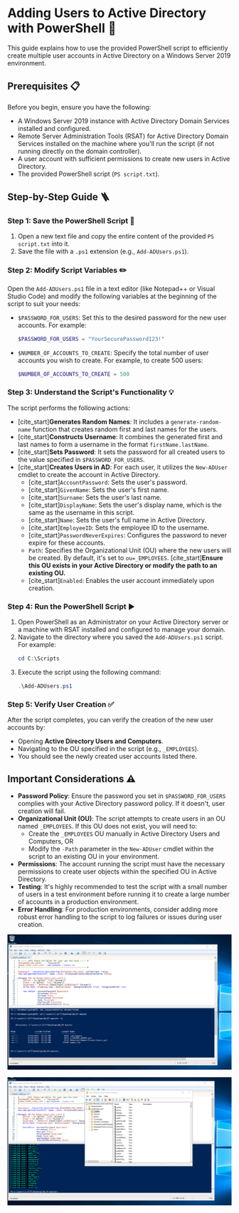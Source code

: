 # Adding Users to Active Directory with PowerShell 🚀

This guide explains how to use the provided PowerShell script to efficiently create multiple user accounts in Active Directory on a Windows Server 2019 environment.

## Prerequisites 📋

Before you begin, ensure you have the following:

* A Windows Server 2019 instance with Active Directory Domain Services installed and configured.
* Remote Server Administration Tools (RSAT) for Active Directory Domain Services installed on the machine where you'll run the script (if not running directly on the domain controller).
* A user account with sufficient permissions to create new users in Active Directory.
* The provided PowerShell script (`PS script.txt`).

## Step-by-Step Guide 🪜

### Step 1: Save the PowerShell Script 💾

1.  Open a new text file and copy the entire content of the provided `PS script.txt` into it.
2.  Save the file with a `.ps1` extension (e.g., `Add-ADUsers.ps1`).

### Step 2: Modify Script Variables ✏️

Open the `Add-ADUsers.ps1` file in a text editor (like Notepad++ or Visual Studio Code) and modify the following variables at the beginning of the script to suit your needs:

* `$PASSWORD_FOR_USERS`: Set this to the desired password for the new user accounts. For example:
    ```powershell
    $PASSWORD_FOR_USERS = "YourSecurePassword123!"
    ```
* `$NUMBER_OF_ACCOUNTS_TO_CREATE`: Specify the total number of user accounts you wish to create. For example, to create 500 users:
    ```powershell
    $NUMBER_OF_ACCOUNTS_TO_CREATE = 500
    ```

### Step 3: Understand the Script's Functionality 💡

The script performs the following actions:

* [cite_start]**Generates Random Names**: It includes a `generate-random-name` function that creates random first and last names for the users. 
* [cite_start]**Constructs Username**: It combines the generated first and last names to form a username in the format `firstName.lastName`. 
* [cite_start]**Sets Password**: It sets the password for all created users to the value specified in `$PASSWORD_FOR_USERS`. 
* [cite_start]**Creates Users in AD**: For each user, it utilizes the `New-ADUser` cmdlet to create the account in Active Directory. 
    * [cite_start]`AccountPassword`: Sets the user's password. 
    * [cite_start]`GivenName`: Sets the user's first name. 
    * [cite_start]`Surname`: Sets the user's last name. 
    * [cite_start]`DisplayName`: Sets the user's display name, which is the same as the username in this script. 
    * [cite_start]`Name`: Sets the user's full name in Active Directory. 
    * [cite_start]`EmployeeID`: Sets the employee ID to the username. 
    * [cite_start]`PasswordNeverExpires`: Configures the password to never expire for these accounts. 
    * `Path`: Specifies the Organizational Unit (OU) where the new users will be created. By default, it's set to `ou=_EMPLOYEES`. [cite_start]**Ensure this OU exists in your Active Directory or modify the path to an existing OU.** 
    * [cite_start]`Enabled`: Enables the user account immediately upon creation. 

### Step 4: Run the PowerShell Script ▶️

1.  Open PowerShell as an Administrator on your Active Directory server or a machine with RSAT installed and configured to manage your domain.
2.  Navigate to the directory where you saved the `Add-ADUsers.ps1` script. For example:
    ```powershell
    cd C:\Scripts
    ```
3.  Execute the script using the following command:
    ```powershell
    .\Add-ADUsers.ps1
    ```

### Step 5: Verify User Creation ✅

After the script completes, you can verify the creation of the new user accounts by:

* Opening **Active Directory Users and Computers**.
* Navigating to the OU specified in the script (e.g., `_EMPLOYEES`).
* You should see the newly created user accounts listed there.

## Important Considerations ⚠️

* **Password Policy**: Ensure the password you set in `$PASSWORD_FOR_USERS` complies with your Active Directory password policy. If it doesn't, user creation will fail.
* **Organizational Unit (OU)**: The script attempts to create users in an OU named `_EMPLOYEES`. If this OU does not exist, you will need to:
    * Create the `_EMPLOYEES` OU manually in Active Directory Users and Computers, OR
    * Modify the `-Path` parameter in the `New-ADUser` cmdlet within the script to an existing OU in your environment.
* **Permissions**: The account running the script must have the necessary permissions to create user objects within the specified OU in Active Directory.
* **Testing**: It's highly recommended to test the script with a small number of users in a test environment before running it to create a large number of accounts in a production environment.
* **Error Handling**: For production environments, consider adding more robust error handling to the script to log failures or issues during user creation.

![Image Alt](https://github.com/Jivonne/Active-Directory.PowerShell-Script/blob/175c60ab1e1ee0dac1554eaef8e09a62b005fadf/Screenshot%202025-04-25%20024726.png)

![Image Alt](https://github.com/Jivonne/Active-Directory.PowerShell-Script/blob/e39d9b2d4efd55ccc989812bde356ece6334b355/Screenshot%202025-04-25%20025134.png)

